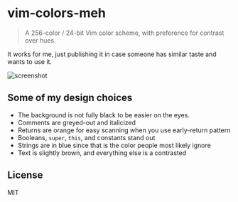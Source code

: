 # vim-colors-meh

> A 256-color / 24-bit Vim color scheme, with preference for contrast over hues.

It works for me, just publishing it in case someone has similar taste and
wants to use it.

![screenshot](https://user-images.githubusercontent.com/609213/39612203-511a6b2e-4f2b-11e8-901e-ab5663477b80.png)

## Some of my design choices

- The background is not fully black to be easier on the eyes.
- Comments are greyed-out and italicized
- Returns are orange for easy scanning when you use early-return pattern
- Booleans, `super`, `this`, and constants stand out
- Strings are in blue since that is the color people most likely ignore
- Text is slightly brown, and everything else is a contrasted

## License

MIT
